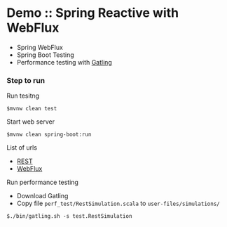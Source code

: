 # Demo :: Spring Reactive with WebFlux
* Spring WebFlux
* Spring Boot Testing
* Performance testing with [Gatling](https://gatling.io/)


### Step to run

Run tesitng
```
$mvnw clean test
```

Start web server
```
$mvnw clean spring-boot:run
```
List of urls
* [REST](http://localhost:8080/users/v1)
* [WebFlux](http://localhost:8080/users/v2)

Run performance testing
* Download Gatling
* Copy file `perf_test/RestSimulation.scala` to `user-files/simulations/`
```
$./bin/gatling.sh -s test.RestSimulation
```
